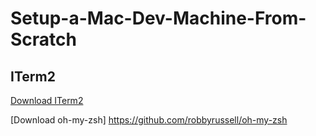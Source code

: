 # Setup-a-Mac-Dev-Machine-From-Scratch

## ITerm2
[Download ITerm2](https://iterm2.com/downloads.html)

[Download oh-my-zsh] https://github.com/robbyrussell/oh-my-zsh
